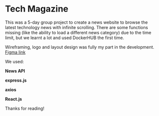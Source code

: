 # Tech Magazine

This was a 5-day group project to create a news website to browse the latest technology news with infinite scrolling. There are some functions missing (like the ability to load a different news category) due to the time limit, but we learnt a lot and used DockerHUB the first time.

Wireframing, logo and layout design was fully my part in the development.
[Figma link](https://www.figma.com/file/eSwAsVHefYXaInVHFnZ4ya/TechMagazineV2?node-id=0%3A1) 

We used:

**News API**

**express.js**

**axios**

**React.js**

Thanks for reading!
